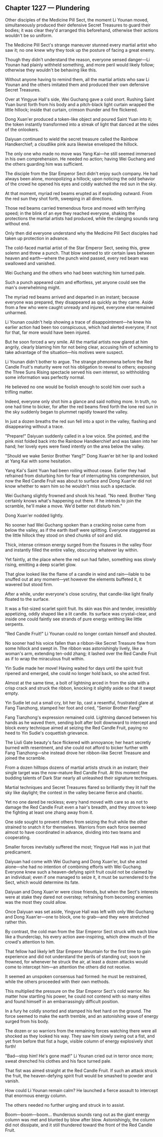 ## Chapter 1227 — Plundering

Other disciples of the Medicine Pill Sect, the moment Li Younan moved, simultaneously produced their defensive Secret Treasures to guard their bodies; it was clear they'd arranged this beforehand, otherwise their actions wouldn't be so uniform.

The Medicine Pill Sect's strange maneuver stunned every martial artist who saw it; no one knew why they took up the posture of facing a great enemy.

Though they didn't understand the reason, everyone sensed danger—Li Younan had plainly withheld something, and more peril would likely follow; otherwise they wouldn't be behaving like this.

Without anyone having to remind them, all the martial artists who saw Li Younan and the others imitated them and produced their own defensive Secret Treasures.

Over at Yingyue Hall's side, Wei Guchang gave a cold snort. Rushing Saint Yuan burst forth from his body and a pitch-black light curtain wrapped the little hillock; inside that curtain, crimson thunder and fire flickered.

Dong Xuan'er produced a token-like object and poured Saint Yuan into it; the token instantly transformed into a streak of light that danced at the sides of the onlookers.

Daiyuan continued to wield the secret treasure called the Rainbow Handkerchief; a cloudlike pink aura likewise enveloped the hillock.

The only one who made no move was Yang Kai—he still seemed immersed in his own comprehension. He needed no action; having Wei Guchang and the others guarding him was sufficient.

The disciple from the Star Emperor Sect didn't enjoy such company. He had always been alone, monopolizing a hillock; upon noticing the odd behavior of the crowd he opened his eyes and coldly watched the red sun in the sky.

At that moment, myriad red beams erupted as if exploding outward. From the red sun they shot forth, sweeping in all directions.

Those red beams carried tremendous force and moved with terrifying speed; in the blink of an eye they reached everyone, shaking the protections the martial artists had produced, while the clanging sounds rang without end.

Only then did everyone understand why the Medicine Pill Sect disciples had taken up protection in advance.

The cold-faced martial artist of the Star Emperor Sect, seeing this, grew solemn and threw a punch. That blow seemed to stir certain laws between heaven and earth—where the punch wind passed, every red beam was swallowed and vanished.

Wei Guchang and the others who had been watching him turned pale.

Such a punch appeared calm and effortless, yet anyone could see the man's overwhelming might.

The myriad red beams arrived and departed in an instant; because everyone was prepared, they disappeared as quickly as they came. Aside from a few who were caught unready and injured, everyone else remained unharmed.

Li Younan couldn't help showing a trace of disappointment—he knew his earlier action had been too conspicuous, which had alerted everyone; if not for that, far more would have been injured.

But he soon forced a wry smile. All the martial artists now glared at him angrily, clearly blaming him for not being clear, accusing him of scheming to take advantage of the situation—his motives were suspect.

Li Younan didn't bother to argue. The strange phenomena before the Red Candle Fruit's maturity were not his obligation to reveal to others; exposing the Three Suns Rising spectacle served his own interest, so withholding some information was perfectly normal.

He believed no one would be foolish enough to scold him over such a trifling matter.

Indeed, everyone only shot him a glance and said nothing more. In truth, no one had time to bicker, for after the red beams fired forth the lone red sun in the sky suddenly began to plummet rapidly toward the valley.

In just a dozen breaths the red sun fell into a spot in the valley, flashing and disappearing without a trace.

"Prepare!" Daiyuan suddenly called in a low voice. She pointed, and the pink mist folded back into the Rainbow Handkerchief and was taken into her hand; her lovely eyes were fixed intently on the area below the valley.

"Should we wake Senior Brother Yang?" Dong Xuan'er bit her lip and looked at Yang Kai with some hesitation.

Yang Kai's Saint Yuan had been roiling without cease. Earlier they had refrained from disturbing him for fear of interrupting his comprehension, but now the Red Candle Fruit was about to surface and Dong Xuan'er did not know whether to warn him so he wouldn't miss such a spectacle.

Wei Guchang slightly frowned and shook his head. "No need. Brother Yang certainly knows what's happening out there. If he intends to join the scramble, he'll make a move. We'd better not disturb him."

Dong Xuan'er nodded lightly.

No sooner had Wei Guchang spoken than a cracking noise came from below the valley, as if the earth itself were splitting. Everyone staggered as the little hillock they stood on shed chunks of soil and slid.

Thick, intense crimson energy surged from the fissures in the valley floor and instantly filled the entire valley, obscuring whatever lay within.

Yet faintly, at the place where the red sun had fallen, something was slowly rising, emitting a deep scarlet glow.

That glow looked like the flame of a candle in wind and rain—liable to be snuffed out at any moment—yet however the elements buffeted it, it wavered but stood firm.

After a while, under everyone's close scrutiny, that candle-like light finally floated to the surface.

It was a fist-sized scarlet spirit fruit. Its skin was thin and tender, irresistibly appetizing, oddly shaped like a lit candle. Its surface was crystal-clear, and inside one could faintly see strands of pure energy writhing like little serpents.

"Red Candle Fruit!" Li Younan could no longer contain himself and shouted.

No sooner had his voice fallen than a ribbon-like Secret Treasure flew from some hillock and swept in. The ribbon was astonishingly lively, like a woman's arm, extending ten-odd zhang; it lashed over the Red Candle Fruit as if to wrap the miraculous fruit within.

Yin Sudie made her move! Having waited for days until the spirit fruit ripened and emerged, she could no longer hold back, so she acted first.

Almost at the same time, a bolt of lightning arced in from the side with a crisp crack and struck the ribbon, knocking it slightly aside so that it swept empty.

Yin Sudie let out a small cry, bit her lip, cast a resentful, frustrated glare at Fang Tianzhong, stamped her foot and cried, "Senior Brother Fang!"

Fang Tianzhong's expression remained cold. Lightning danced between his hands as he waved them, sending bolt after bolt downward to intercept and block every technique aimed at seizing the Red Candle Fruit, paying no heed to Yin Sudie's coquettish grievance.

The Liuli Gate beauty's face flickered with annoyance; her heart secretly burned with resentment, and she could not afford to bicker further with Fang Tianzhong—she instead drove her ribbon-like Secret Treasure and joined the scramble.

From a dozen hilltops dozens of martial artists struck in an instant; their single target was the now-mature Red Candle Fruit. At this moment the budding talents of Dark Star nearly all unleashed their signature techniques.

Martial techniques and Secret Treasures flared so brilliantly they lit half the sky like daylight; the contest in the valley became fierce and chaotic.

Yet no one dared be reckless; every hand moved with care so as not to damage the Red Candle Fruit even a hair's breadth, and they strove to keep the fighting at least one zhang away from it.

One side sought to prevent others from seizing the fruit while the other strained to snatch it for themselves. Warriors from each force seemed almost to have coordinated in advance, dividing into two teams and cooperating.

Smaller forces inevitably suffered the most; Yingyue Hall was in just that predicament.

Daiyuan had come with Wei Guchang and Dong Xuan'er, but she acted alone—she had no intention of combining efforts with Wei Guchang. Everyone knew such a heaven-defying spirit fruit could not be claimed by an individual; even if one managed to seize it, it must be surrendered to the Sect, which would determine its fate.

Daiyuan and Dong Xuan'er were close friends, but when the Sect's interests were at stake they dared not overstep; refraining from becoming enemies was the most they could allow.

Once Daiyuan was set aside, Yingyue Hall was left with only Wei Guchang and Dong Xuan'er—one to block, one to grab—and they were stretched rather thin.

By contrast, the cold man from the Star Emperor Sect struck with each blow like a thunderclap, his every action awe-inspiring, which drew much of the crowd's attention to him.

That fellow had likely left Star Emperor Mountain for the first time to gain experience and did not understand the perils of standing out; soon he frowned, for whenever he struck the air, at least a dozen attacks would come to intercept him—an attention the others did not receive.

It seemed an unspoken consensus had formed: he must be restrained, while the others proceeded with their own methods.

This multiplied the pressure on the Star Emperor Sect's cold warrior. No matter how startling his power, he could not contend with so many elites and found himself in an embarrassingly difficult position.

In a fury he coldly snorted and stamped his feet hard on the ground. The force seemed to make the earth tremble, and an astonishing wave of energy surged from his body.

The dozen or so warriors from the remaining forces watching there were all shocked as they looked his way. They saw him slowly swing out a fist, and yet from before that fist a huge, visible column of energy explosively shot forth!

"Bad—stop him! He's gone mad!" Li Younan cried out in terror once more; sweat drenched his clothes and his face turned pale.

That fist was aimed straight at the Red Candle Fruit. If such an attack struck the fruit, the heaven-defying spirit fruit would be smashed to powder and vanish.

How could Li Younan remain calm? He launched a fierce assault to intercept that enormous energy column.

The others needed no further urging and struck in to assist.

Boom—boom—boom… thunderous sounds rang out as the giant energy column was met and blunted by blow after blow. Astonishingly, the column did not dissipate, and it still thundered toward the front of the Red Candle Fruit.